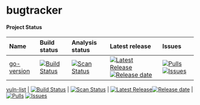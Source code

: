 # bugtracker

#### Project Status

| Name | Build status | Analysis status| Latest release | Issues                          |
|:-----|:-------------|:---------------|:---------------|:--------------------------------|
[go-version](https://github.com/khulnasoft-labs/go-version) | [![Build Status](https://github.com/khulnasoft-labs/go-version/workflows/CI/badge.svg?branch=main)](https://github.com/khulnasoft-labs/go-version/actions) | [![Scan Status](https://scan.coverity.com/projects/16401/badge.svg?flat=1)](https://scan.coverity.com/projects/16401) | [![Latest Release](https://img.shields.io/github/release/khulnasoft-labs/go-version.svg?style=flat-square&label=)](https://github.com/khulnasoft-labs/go-version/releases)[![Release date](https://img.shields.io/github/release-date/khulnasoft-labs/go-version.svg?style=flat-square&color=informational&label=)](https://github.com/khulnasoft-labs/go-version/releases) | [![Pulls](https://img.shields.io/github/issues-pr-raw/khulnasoft-labs/go-version.svg?style=flat-square&color=informational&label=pulls)](https://github.com/khulnasoft-labs/go-version/pulls) [![Issues](https://img.shields.io/github/issues-raw/khulnasoft-labs/bugtracker/project:airport.svg?style=flat-square&color=informational&label=issues)](https://github.com/khulnasoft-labs/bugtracker/issues?q=is%3Aopen+is%3Aissue+label%3Aproject%3Aairport)

[vuln-list](https://github.com/khulnasoft-labs/vuln-list) | [![Build Status](https://github.com/khulnasoft-labs/vuln-list/workflows/CI/badge.svg?branch=main)](https://github.com/khulnasoft-labs/vuln-list/actions) | [![Scan Status](https://scan.coverity.com/projects/16401/badge.svg?flat=1)](https://scan.coverity.com/projects/16401) | [![Latest Release](https://img.shields.io/github/release/khulnasoft-labs/vuln-list.svg?style=flat-square&label=)](https://github.com/khulnasoft-labs/vuln-list/releases)[![Release date](https://img.shields.io/github/release-date/khulnasoft-labs/vuln-list.svg?style=flat-square&color=informational&label=)](https://github.com/khulnasoft-labs/vuln-list/releases) | [![Pulls](https://img.shields.io/github/issues-pr-raw/khulnasoft-labs/vuln-list.svg?style=flat-square&color=informational&label=pulls)](https://github.com/khulnasoft-labs/vuln-list/pulls) [![Issues](https://img.shields.io/github/issues-raw/khulnasoft-labs/vuln-list/project:airport.svg?style=flat-square&color=informational&label=issues)](https://github.com/khulnasoft-labs/vuln-list/issues?q=is%3Aopen+is%3Aissue+label%3Aproject%3Aairport)
